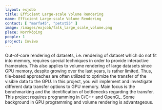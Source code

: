 ```yaml
---
layout: exjobb
title: Efficient Large-scale Volume Rendering
name: Efficient Large-scale Volume Rendering
contact: [ "marfa45", "petst55" ]
image: /images/exjobb/falk_large_scale_volume.png
place: Norrköping
people: 1
project: Inviwo
---
```


Out-of-core rendering of datasets, i.e. rendering of dataset which do not fit into memory, requires special techniques in order to provide interactive framerates. This also applies to volume rendering of large datasets since GPU memory, despite growing over the last years, is rather limited. Thus, tile-based approaches are often utilized to optimize the transfer of the visible data to the GPU.
In this project, you will implement and investigate different data transfer options to GPU memory. Main focus is the benchmarking and the identification of bottlenecks regarding the transfer. This project requires programming in C/C++ and OpenGL. Some background in GPU programming and volume rendering is advantageous.

